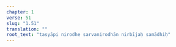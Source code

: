 ```yaml
---
chapter: 1
verse: 51
slug: "1.51"
translation: ""
root_text: "tasyāpi nirodhe sarvanirodhān nirbījaḥ samādhiḥ"
---
```


